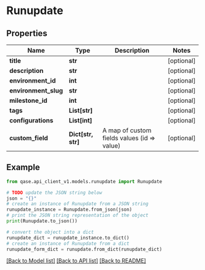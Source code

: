 # Runupdate


## Properties

Name | Type | Description | Notes
------------ | ------------- | ------------- | -------------
**title** | **str** |  | [optional] 
**description** | **str** |  | [optional] 
**environment_id** | **int** |  | [optional] 
**environment_slug** | **str** |  | [optional] 
**milestone_id** | **int** |  | [optional] 
**tags** | **List[str]** |  | [optional] 
**configurations** | **List[int]** |  | [optional] 
**custom_field** | **Dict[str, str]** | A map of custom fields values (id &#x3D;&gt; value) | [optional] 

## Example

```python
from qase.api_client_v1.models.runupdate import Runupdate

# TODO update the JSON string below
json = "{}"
# create an instance of Runupdate from a JSON string
runupdate_instance = Runupdate.from_json(json)
# print the JSON string representation of the object
print(Runupdate.to_json())

# convert the object into a dict
runupdate_dict = runupdate_instance.to_dict()
# create an instance of Runupdate from a dict
runupdate_form_dict = runupdate.from_dict(runupdate_dict)
```
[[Back to Model list]](../README.md#documentation-for-models) [[Back to API list]](../README.md#documentation-for-api-endpoints) [[Back to README]](../README.md)


